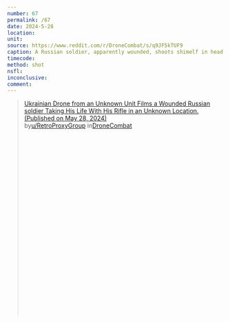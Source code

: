 ```yaml
---
number: 67
permalink: /67
date: 2024-5-28
location: 
unit:
source: https://www.reddit.com/r/DroneCombat/s/q9JF5kTUF9
caption: A Russian soldier, apparently wounded, shoots shimelf in head with rifle
timecode: 
method: shot
nsfl: 
inconclusive: 
comment: 
---
```

<blockquote class="reddit-embed-bq" style="height:500px" data-embed-height="586"><a href="https://www.reddit.com/r/DroneCombat/comments/1d2jf0c/ukrainian_drone_from_an_unknown_unit_films_a/">Ukrainian Drone from an Unknown Unit Films a Wounded Russian soldier Taking His Life With His Rifle in an Unknown Location. (Published on May 28, 2024)</a><br> by<a href="https://www.reddit.com/user/RetroProxyGroup/">u/RetroProxyGroup</a> in<a href="https://www.reddit.com/r/DroneCombat/">DroneCombat</a></blockquote><script async="" src="https://embed.reddit.com/widgets.js" charset="UTF-8"></script>